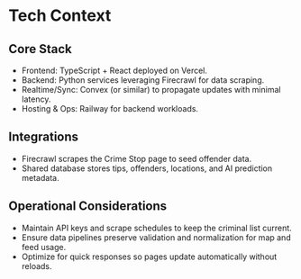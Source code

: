 # Tech Context

## Core Stack
- Frontend: TypeScript + React deployed on Vercel.
- Backend: Python services leveraging Firecrawl for data scraping.
- Realtime/Sync: Convex (or similar) to propagate updates with minimal latency.
- Hosting & Ops: Railway for backend workloads.

## Integrations
- Firecrawl scrapes the Crime Stop page to seed offender data.
- Shared database stores tips, offenders, locations, and AI prediction metadata.

## Operational Considerations
- Maintain API keys and scrape schedules to keep the criminal list current.
- Ensure data pipelines preserve validation and normalization for map and feed usage.
- Optimize for quick responses so pages update automatically without reloads.
